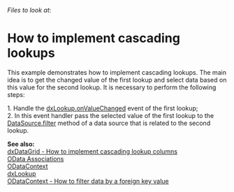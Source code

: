 <!-- default file list -->
*Files to look at*:

<!-- default file list end -->
# How to implement cascading lookups


<p>This example demonstrates how to implement cascading lookups. The main idea is to get the changed value of the first lookup and select data based on this value for the second lookup. It is necessary to perform the following steps:</p>
<p>1. Handle the <a href="http://js.devexpress.com/Documentation/ApiReference/UI_Widgets/dxLookup/Configuration/?version=15_2#onValueChanged">dxLookup.onValueChanged</a> event of the first lookup;<br>2. In this event handler pass the selected value of the first lookup to the <a href="http://js.devexpress.com/Documentation/ApiReference/Data_Layer/DataSource/Configuration/?version=15_1#filter"><u>DataSource.filter</u></a> method of a data source that is related to the second lookup.</p>
<p><strong>See</strong><strong> a</strong><strong>lso</strong><strong>:<br></strong><a href="https://www.devexpress.com/Support/Center/p/T334359">dxDataGrid - How to implement cascading lookup columns</a><br> <a href="https://js.devexpress.com/Documentation/Guide/Data_Layer/Data_Source_Examples/#OData/Associations"><u>OData Associations</u></a><u><br> </u><a href="http://js.devexpress.com/Documentation/ApiReference/Data_Layer/ODataContext"><u>ODataContext</u></a><u><br> </u><a href="http://js.devexpress.com/Documentation/ApiReference/UI_Widgets/dxLookup/"><u>dxLookup</u></a><u><br> </u><a href="https://www.devexpress.com/Support/Center/p/E4817">ODataContext - How to filter data by a foreign key value</a><u><br> </u></p>

<br/>


